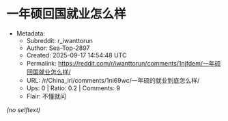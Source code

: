 # 一年硕回国就业怎么样

- Metadata:
  - Subreddit: r_iwanttorun
  - Author: Sea-Top-2897
  - Created: 2025-09-17 14:54:48 UTC
  - Permalink: https://reddit.com/r/iwanttorun/comments/1njfdem/一年硕回国就业怎么样/
  - URL: /r/China_irl/comments/1ni69wc/一年硕的就业到底怎么样/
  - Ups: 0 | Ratio: 0.2 | Comments: 9
  - Flair: 不懂就问

_(no selftext)_
